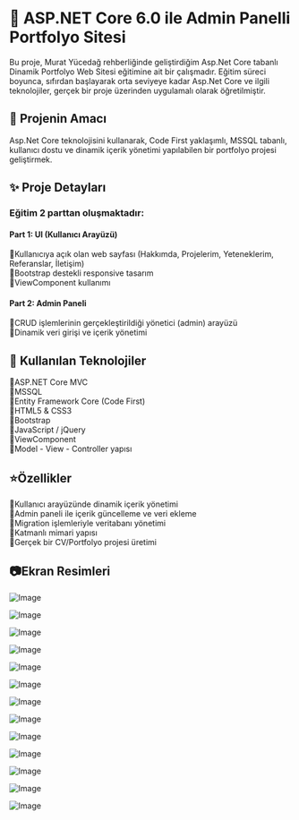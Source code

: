# 🎀 ASP.NET Core 6.0 ile Admin Panelli Portfolyo Sitesi
Bu proje, Murat Yücedağ rehberliğinde geliştirdiğim Asp.Net Core tabanlı Dinamik Portfolyo Web Sitesi eğitimine ait bir çalışmadır. Eğitim süreci boyunca, sıfırdan başlayarak orta seviyeye kadar Asp.Net Core ve ilgili teknolojiler, gerçek bir proje üzerinden uygulamalı olarak öğretilmiştir.
## 💎 Projenin Amacı
Asp.Net Core teknolojisini kullanarak, Code First yaklaşımlı, MSSQL tabanlı, kullanıcı dostu ve dinamik içerik yönetimi yapılabilen bir portfolyo projesi geliştirmek.
## ✨ Proje Detayları
### Eğitim 2 parttan oluşmaktadır:
#### Part 1: UI (Kullanıcı Arayüzü)
🔹Kullanıcıya açık olan web sayfası (Hakkımda, Projelerim, Yeteneklerim, Referanslar, İletişim)</br>
🔹Bootstrap destekli responsive tasarım</br>
🔹ViewComponent kullanımı</br>
#### Part 2: Admin Paneli
🔹CRUD işlemlerinin gerçekleştirildiği yönetici (admin) arayüzü</br>
🔹Dinamik veri girişi ve içerik yönetimi</br>
## 🚀 Kullanılan Teknolojiler
🔹ASP.NET Core MVC</br>
🔹MSSQL</br>
🔹Entity Framework Core (Code First)</br>
🔹HTML5 & CSS3</br>
🔹Bootstrap</br>
🔹JavaScript / jQuery</br>
🔹ViewComponent</br>
🔹Model - View - Controller yapısı</br>
## ⭐️Özellikler
🔹Kullanıcı arayüzünde dinamik içerik yönetimi</br>
🔹Admin paneli ile içerik güncelleme ve veri ekleme</br>
🔹Migration işlemleriyle veritabanı yönetimi</br>
🔹Katmanlı mimari yapısı</br>
🔹Gerçek bir CV/Portfolyo projesi üretimi
## 📷Ekran Resimleri

![Image](https://github.com/user-attachments/assets/2672a18d-c461-41b8-b1ae-fd6dfe92132f)

![Image](https://github.com/user-attachments/assets/242b866f-a50c-4af9-83a4-08464be997aa)

![Image](https://github.com/user-attachments/assets/9c2a8b47-7ea4-493b-a83e-d70469a11c49)

![Image](https://github.com/user-attachments/assets/4af46487-0aa1-4e87-b97b-cf664ed287cf)

![Image](https://github.com/user-attachments/assets/3c8e0bf6-ec82-4675-99aa-7436d9da7929)

![Image](https://github.com/user-attachments/assets/50be954b-e326-4c3f-b227-a72e414153e0)

![Image](https://github.com/user-attachments/assets/e4447098-f108-4651-82de-5088cd3fedb1)

![Image](https://github.com/user-attachments/assets/e89ce51d-5493-4635-bd92-8b42b6bc0359)

![Image](https://github.com/user-attachments/assets/8fe226fe-64f4-4247-9b47-83c77419df9f)

![Image](https://github.com/user-attachments/assets/219112dd-b510-40cd-bcf3-560a8156ce30)

![Image](https://github.com/user-attachments/assets/9ff0d1e1-b618-4b18-88f0-87811a33ceaa)

![Image](https://github.com/user-attachments/assets/42e94d97-1cb5-4fe8-9ab2-77ecb358d2ef)

![Image](https://github.com/user-attachments/assets/5541aa4c-607f-4446-83e1-9e8a70937d1c)
